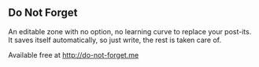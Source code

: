## Do Not Forget

An editable zone with no option, no learning curve to replace your post-its. It saves itself automatically, so just write, the rest is taken care of.

Available free at http://do-not-forget.me
